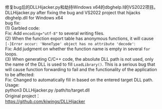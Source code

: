 修复bug后的DLLHijacker.py和劫持Windows x64的dbghelp.ll的VS2022项目。  
DLLHijacker.py after fixing the bug and VS2022 project that hijacks dbghelp.dll for Windows x64  
bug fix:  
(1) Garbled code:  
Fix: Add `encoding="utf-8"` to several writing files.  
(2) When the function export table has anonymous functions, it will cause `[-]Error occur: 'NoneType' object has no attribute 'decode'`:  
Fix: Add judgment on whether the function name is empty in several `for` loops.  
(3) When generating C/C++ code, the absolute DLL path is not used, only the name of the DLL is used to fill `LoadLibrary()`. This is a serious bug that will cause function forwarding to fail and the functionality of the application to be affected:  
Fix: Changed to automatically fill in based on the entered target DLL path.  
Usage:   
python3 DLLHijacker.py /path/to/target.dll   
Original project：  
https://github.com/kiwings/DLLHijacker
